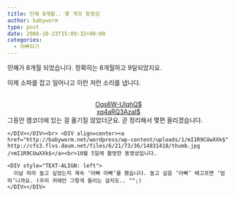 ```yaml
---
title: 민혜 8개월.. 몇 개의 동영상
author: babyworm
type: post
date: 2008-10-23T15:09:32+00:00
categories:
  - 아빠되기
---
```

<DIV style="TEXT-ALIGN: left" align=center>민혜가 8개월 되었습니다. 정확히는 8개월하고 9일되었지요.

이제 소파를 잡고 일어나고 이런 저런 소리를 냅니다. </DIV>
<DIV align=center> </DIV>
<DIV align=center>
<a href="http://babyworm.net/wordpress/wp-content/uploads/1/Oqs6W-UIqhQ$" http://cfs3.flvs.daum.net/files/76/24/84/51/14831227/thumb.jpg />Oqs6W-UIqhQ$</a>

</DIV>
<DIV align=center><a href="http://babyworm.net/wordpress/wp-content/uploads/1/xq4aRQ3AzaI$" http://cfs3.flvs.daum.net/files/31/66/25/93/14831269/thumb.jpg />xq4aRQ3AzaI$</a>

<DIV style="TEXT-ALIGN: left">
  그동안 캠코더에 있는 걸 옮기질 않았더군요. 곧 정리해서 몇편 올리겠습니다. </p>

    </DIV></DIV><br> <DIV align=center><a href="http://babyworm.net/wordpress/wp-content/uploads/1/mI1R9CUwXXk$" http://cfs3.flvs.daum.net/files/6/21/73/36/14831418/thumb.jpg />mI1R9CUwXXk$</a><br>10월 5일에 촬영한 동영상입니다.

    <DIV style="TEXT-ALIGN: left">
      이날 따라 놀고 싶었는지 계속 ‘아빠 아빠’를 했습니다. 놀고 싶음 ‘아빠’ 배고프면 ‘엄마’니까요. (우리 귀에만 그렇게 들리는 걸지도.. ^^;)
    </DIV></DIV>
